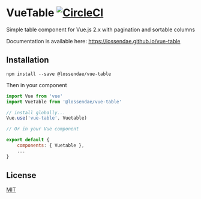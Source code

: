 # VueTable [![CircleCI](https://circleci.com/gh/lossendae/vue-table.svg?style=shield&circle-token=2aa1824b780715141aeaed61168e185a1c1ceb67)](https://circleci.com/gh/lossendae/vue-table)

Simple table component for Vue.js 2.x with pagination and sortable columns

Documentation is available here: https://lossendae.github.io/vue-table

## Installation

```
npm install --save @lossendae/vue-table
```

Then in your component

```js 
import Vue from 'vue'
import VueTable from '@lossendae/vue-table'

// install globally...
Vue.use('vue-table', Vuetable)

// Or in your Vue component

export default {
    components: { Vuetable },
    ...
} 
```

## License

[MIT](https://github.com/lossendae/vue-table/blob/master/LICENSE)
